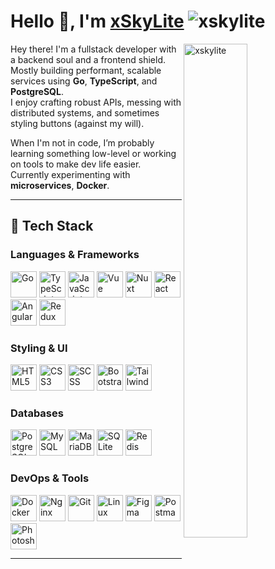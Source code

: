 # Hello 👋, I'm <a href="https://t.me/xskylite" target="_blank">xSkyLite</a> <img src="https://komarev.com/ghpvc/?username=xskylite&label=Profile%20views&color=0e75b6&style=flat" alt="xskylite" />

<img src="https://github-readme-stats.vercel.app/api?username=xskylite&show_icons=true&locale=en" alt="xskylite" align="right" width="45%" />

Hey there! I'm a fullstack developer with a backend soul and a frontend shield.  
Mostly building performant, scalable services using **Go**, **TypeScript**, and **PostgreSQL**.  
I enjoy crafting robust APIs, messing with distributed systems, and sometimes styling buttons (against my will).

When I'm not in code, I’m probably learning something low-level or working on tools to make dev life easier.  
Currently experimenting with **microservices**, **Docker**.

---

## 🧠 Tech Stack

### Languages & Frameworks
<p>
  <img src="https://cdn.jsdelivr.net/gh/devicons/devicon/icons/go/go-original-wordmark.svg" title="Go" width="42" />
  <img src="https://cdn.jsdelivr.net/gh/devicons/devicon/icons/typescript/typescript-original.svg" title="TypeScript" width="42" />
  <img src="https://cdn.jsdelivr.net/gh/devicons/devicon/icons/javascript/javascript-original.svg" title="JavaScript" width="42" />
  <img src="https://cdn.jsdelivr.net/gh/devicons/devicon/icons/vuejs/vuejs-original.svg" title="Vue" width="42" />
  <img src="https://cdn.jsdelivr.net/gh/devicons/devicon/icons/nuxtjs/nuxtjs-original.svg" title="Nuxt" width="42" />
  <img src="https://cdn.jsdelivr.net/gh/devicons/devicon/icons/react/react-original.svg" title="React" width="42" />
  <img src="https://cdn.jsdelivr.net/gh/devicons/devicon/icons/angular/angular-original.svg" title="Angular" width="42" />
  <img src="https://cdn.jsdelivr.net/gh/devicons/devicon/icons/redux/redux-original.svg" title="Redux" width="42" />
</p>

### Styling & UI
<p>
  <img src="https://cdn.jsdelivr.net/gh/devicons/devicon/icons/html5/html5-original.svg" title="HTML5" width="42" />
  <img src="https://cdn.jsdelivr.net/gh/devicons/devicon/icons/css3/css3-original.svg" title="CSS3" width="42" />
  <img src="https://cdn.jsdelivr.net/gh/devicons/devicon/icons/sass/sass-original.svg" title="SCSS" width="42" />
  <img src="https://cdn.jsdelivr.net/gh/devicons/devicon/icons/bootstrap/bootstrap-original.svg" title="Bootstrap" width="42" />
  <img src="https://cdn.jsdelivr.net/gh/devicons/devicon/icons/tailwindcss/tailwindcss-original.svg" title="Tailwind" width="42" />
</p>

### Databases
<p>
  <img src="https://cdn.jsdelivr.net/gh/devicons/devicon/icons/postgresql/postgresql-original-wordmark.svg" title="PostgreSQL" width="42" />
  <img src="https://cdn.jsdelivr.net/gh/devicons/devicon/icons/mysql/mysql-original-wordmark.svg" title="MySQL" width="42" />
  <img src="https://cdn.jsdelivr.net/gh/devicons/devicon/icons/mariadb/mariadb-original-wordmark.svg" title="MariaDB" width="42" />
  <img src="https://cdn.jsdelivr.net/gh/devicons/devicon/icons/sqlite/sqlite-original.svg" title="SQLite" width="42" />
  <img src="https://cdn.jsdelivr.net/gh/devicons/devicon/icons/redis/redis-original-wordmark.svg" title="Redis" width="42" />
</p>

### DevOps & Tools
<p>
  <img src="https://cdn.jsdelivr.net/gh/devicons/devicon/icons/docker/docker-original-wordmark.svg" title="Docker" width="42" />
  <img src="https://cdn.jsdelivr.net/gh/devicons/devicon/icons/nginx/nginx-original.svg" title="Nginx" width="42" />
  <img src="https://cdn.jsdelivr.net/gh/devicons/devicon/icons/git/git-original.svg" title="Git" width="42" />
  <img src="https://cdn.jsdelivr.net/gh/devicons/devicon/icons/linux/linux-original.svg" title="Linux" width="42" />
  <img src="https://www.svgrepo.com/show/452202/figma.svg" title="Figma" width="42" />
  <img src="https://cdn.jsdelivr.net/gh/devicons/devicon/icons/postman/postman-original.svg" title="Postman" width="42" />
  <img src="https://upload.wikimedia.org/wikipedia/commons/thumb/a/af/Adobe_Photoshop_CC_icon.svg/2101px-Adobe_Photoshop_CC_icon.svg.png" title="Photoshop" width="42" />
</p>

---

